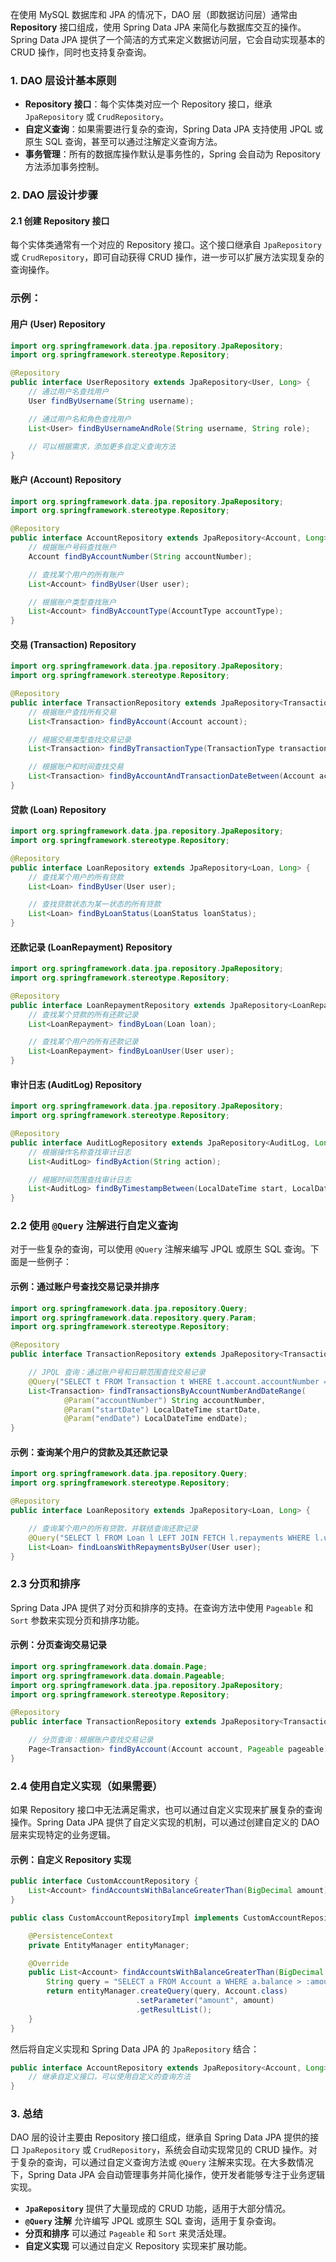 在使用 MySQL 数据库和 JPA 的情况下，DAO 层（即数据访问层）通常由 **Repository** 接口组成，使用 Spring Data JPA 来简化与数据库交互的操作。Spring Data JPA 提供了一个简洁的方式来定义数据访问层，它会自动实现基本的 CRUD 操作，同时也支持复杂查询。

### 1. **DAO 层设计基本原则**
- **Repository 接口**：每个实体类对应一个 Repository 接口，继承 `JpaRepository` 或 `CrudRepository`。
- **自定义查询**：如果需要进行复杂的查询，Spring Data JPA 支持使用 JPQL 或原生 SQL 查询，甚至可以通过注解定义查询方法。
- **事务管理**：所有的数据库操作默认是事务性的，Spring 会自动为 Repository 方法添加事务控制。

### 2. **DAO 层设计步骤**

#### 2.1 创建 Repository 接口

每个实体类通常有一个对应的 Repository 接口。这个接口继承自 `JpaRepository` 或 `CrudRepository`，即可自动获得 CRUD 操作，进一步可以扩展方法实现复杂的查询操作。

### 示例：

#### 用户 (User) Repository

```java
import org.springframework.data.jpa.repository.JpaRepository;
import org.springframework.stereotype.Repository;

@Repository
public interface UserRepository extends JpaRepository<User, Long> {
    // 通过用户名查找用户
    User findByUsername(String username);

    // 通过用户名和角色查找用户
    List<User> findByUsernameAndRole(String username, String role);

    // 可以根据需求，添加更多自定义查询方法
}
```

#### 账户 (Account) Repository

```java
import org.springframework.data.jpa.repository.JpaRepository;
import org.springframework.stereotype.Repository;

@Repository
public interface AccountRepository extends JpaRepository<Account, Long> {
    // 根据账户号码查找账户
    Account findByAccountNumber(String accountNumber);

    // 查找某个用户的所有账户
    List<Account> findByUser(User user);

    // 根据账户类型查找账户
    List<Account> findByAccountType(AccountType accountType);
}
```

#### 交易 (Transaction) Repository

```java
import org.springframework.data.jpa.repository.JpaRepository;
import org.springframework.stereotype.Repository;

@Repository
public interface TransactionRepository extends JpaRepository<Transaction, Long> {
    // 根据账户查找所有交易
    List<Transaction> findByAccount(Account account);

    // 根据交易类型查找交易记录
    List<Transaction> findByTransactionType(TransactionType transactionType);

    // 根据账户和时间查找交易
    List<Transaction> findByAccountAndTransactionDateBetween(Account account, LocalDateTime startDate, LocalDateTime endDate);
}
```

#### 贷款 (Loan) Repository

```java
import org.springframework.data.jpa.repository.JpaRepository;
import org.springframework.stereotype.Repository;

@Repository
public interface LoanRepository extends JpaRepository<Loan, Long> {
    // 查找某个用户的所有贷款
    List<Loan> findByUser(User user);

    // 查找贷款状态为某一状态的所有贷款
    List<Loan> findByLoanStatus(LoanStatus loanStatus);
}
```

#### 还款记录 (LoanRepayment) Repository

```java
import org.springframework.data.jpa.repository.JpaRepository;
import org.springframework.stereotype.Repository;

@Repository
public interface LoanRepaymentRepository extends JpaRepository<LoanRepayment, Long> {
    // 查找某个贷款的所有还款记录
    List<LoanRepayment> findByLoan(Loan loan);

    // 查找某个用户的所有还款记录
    List<LoanRepayment> findByLoanUser(User user);
}
```

#### 审计日志 (AuditLog) Repository

```java
import org.springframework.data.jpa.repository.JpaRepository;
import org.springframework.stereotype.Repository;

@Repository
public interface AuditLogRepository extends JpaRepository<AuditLog, Long> {
    // 根据操作名称查找审计日志
    List<AuditLog> findByAction(String action);

    // 根据时间范围查找审计日志
    List<AuditLog> findByTimestampBetween(LocalDateTime start, LocalDateTime end);
}
```

### 2.2 使用 `@Query` 注解进行自定义查询

对于一些复杂的查询，可以使用 `@Query` 注解来编写 JPQL 或原生 SQL 查询。下面是一些例子：

#### 示例：通过账户号查找交易记录并排序

```java
import org.springframework.data.jpa.repository.Query;
import org.springframework.data.repository.query.Param;
import org.springframework.stereotype.Repository;

@Repository
public interface TransactionRepository extends JpaRepository<Transaction, Long> {

    // JPQL 查询：通过账户号和日期范围查找交易记录
    @Query("SELECT t FROM Transaction t WHERE t.account.accountNumber = :accountNumber AND t.transactionDate BETWEEN :startDate AND :endDate ORDER BY t.transactionDate DESC")
    List<Transaction> findTransactionsByAccountNumberAndDateRange(
            @Param("accountNumber") String accountNumber,
            @Param("startDate") LocalDateTime startDate,
            @Param("endDate") LocalDateTime endDate);
}
```

#### 示例：查询某个用户的贷款及其还款记录

```java
import org.springframework.data.jpa.repository.Query;
import org.springframework.stereotype.Repository;

@Repository
public interface LoanRepository extends JpaRepository<Loan, Long> {

    // 查询某个用户的所有贷款，并联结查询还款记录
    @Query("SELECT l FROM Loan l LEFT JOIN FETCH l.repayments WHERE l.user = :user")
    List<Loan> findLoansWithRepaymentsByUser(User user);
}
```

### 2.3 分页和排序

Spring Data JPA 提供了对分页和排序的支持。在查询方法中使用 `Pageable` 和 `Sort` 参数来实现分页和排序功能。

#### 示例：分页查询交易记录

```java
import org.springframework.data.domain.Page;
import org.springframework.data.domain.Pageable;
import org.springframework.data.jpa.repository.JpaRepository;
import org.springframework.stereotype.Repository;

@Repository
public interface TransactionRepository extends JpaRepository<Transaction, Long> {

    // 分页查询：根据账户查找交易记录
    Page<Transaction> findByAccount(Account account, Pageable pageable);
}
```

### 2.4 使用自定义实现（如果需要）

如果 Repository 接口中无法满足需求，也可以通过自定义实现来扩展复杂的查询操作。Spring Data JPA 提供了自定义实现的机制，可以通过创建自定义的 DAO 层来实现特定的业务逻辑。

#### 示例：自定义 Repository 实现

```java
public interface CustomAccountRepository {
    List<Account> findAccountsWithBalanceGreaterThan(BigDecimal amount);
}

public class CustomAccountRepositoryImpl implements CustomAccountRepository {

    @PersistenceContext
    private EntityManager entityManager;

    @Override
    public List<Account> findAccountsWithBalanceGreaterThan(BigDecimal amount) {
        String query = "SELECT a FROM Account a WHERE a.balance > :amount";
        return entityManager.createQuery(query, Account.class)
                            .setParameter("amount", amount)
                            .getResultList();
    }
}
```

然后将自定义实现和 Spring Data JPA 的 `JpaRepository` 结合：

```java
public interface AccountRepository extends JpaRepository<Account, Long>, CustomAccountRepository {
    // 继承自定义接口，可以使用自定义的查询方法
}
```

### 3. **总结**

DAO 层的设计主要由 Repository 接口组成，继承自 Spring Data JPA 提供的接口 `JpaRepository` 或 `CrudRepository`，系统会自动实现常见的 CRUD 操作。对于复杂的查询，可以通过自定义查询方法或 `@Query` 注解来实现。在大多数情况下，Spring Data JPA 会自动管理事务并简化操作，使开发者能够专注于业务逻辑实现。

- **`JpaRepository`** 提供了大量现成的 CRUD 功能，适用于大部分情况。
- **`@Query` 注解** 允许编写 JPQL 或原生 SQL 查询，适用于复杂查询。
- **分页和排序** 可以通过 `Pageable` 和 `Sort` 来灵活处理。
- **自定义实现** 可以通过自定义 Repository 实现来扩展功能。
